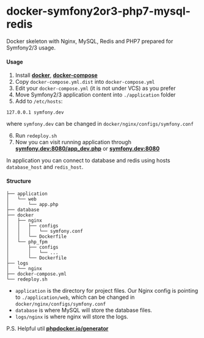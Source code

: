 # docker-symfony2or3-php7-mysql-redis

Docker skeleton with Nginx, MySQL, Redis and PHP7 prepared for Symfony2/3 usage.

#### Usage

1. Install **[docker](https://docs.docker.com/engine/installation/linux/ubuntu/)**, **[docker-compose](https://docs.docker.com/compose/install/)**
2. Copy `docker-compose.yml.dist` into `docker-compose.yml`
3. Edit your `docker-compose.yml` (it is not under VCS) as you prefer
4. Move Symfony2/3 application content into `./application` folder
5. Add to `/etc/hosts`:
```
127.0.0.1 symfony.dev
```
where `symfony.dev` can be changed in `docker/nginx/configs/symfony.conf`

6. Run `redeploy.sh`
7. Now you can visit running application through **[symfony.dev:8080/app_dev.php](http://symfony.dev:8080/app_dev.php)** or **[symfony.dev:8080](http://symfony.dev:8080)**

In application you can connect to database and redis using hosts `database_host` and `redis_host`.

#### Structure

```
├── application
│   └── web
│       └── app.php
├── database
├── docker
│   ├── nginx
│   │   ├── configs
│   │   │   └── symfony.conf
│   │   └── Dockerfile
│   └── php_fpm
│       ├── configs
│       │   └── ...
│       └── Dockerfile
├── logs
│   └── nginx
├── docker-compose.yml
└── redeploy.sh
```

- `application` is the directory for project files. Our Nginx config is pointing to `./application/web`, which can be changed in `docker/nginx/configs/symfony.conf`
- `database` is where MySQL will store the database files.
- `logs/nginx` is where nginx will store the logs.

P.S. Helpful util **[phpdocker.io/generator](https://phpdocker.io/generator)**
